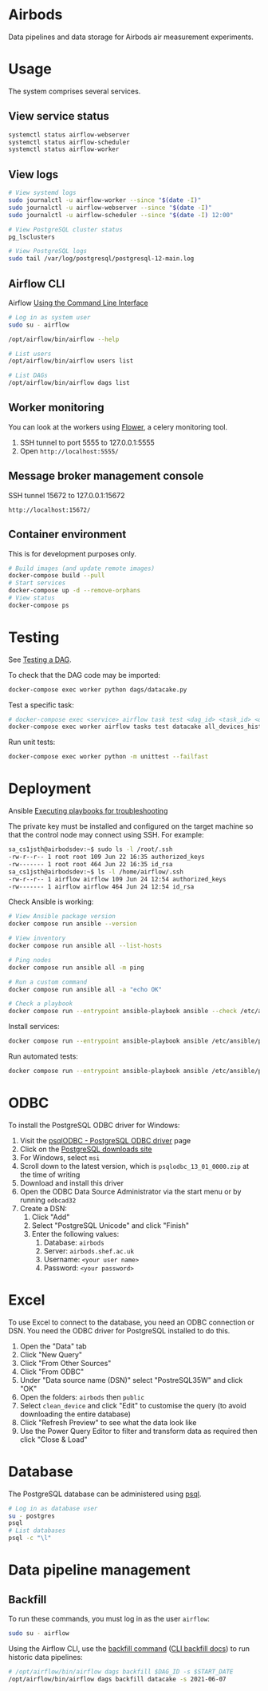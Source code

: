 # Airbods

Data pipelines and data storage for Airbods air measurement experiments.

# Usage

The system comprises several services.

## View service status

```bash
systemctl status airflow-webserver
systemctl status airflow-scheduler
systemctl status airflow-worker
```

## View logs

```bash
# View systemd logs
sudo journalctl -u airflow-worker --since "$(date -I)"
sudo journalctl -u airflow-webserver --since "$(date -I)"
sudo journalctl -u airflow-scheduler --since "$(date -I) 12:00"

# View PostgreSQL cluster status
pg_lsclusters

# View PostgreSQL logs
sudo tail /var/log/postgresql/postgresql-12-main.log
```

## Airflow CLI

Airflow [Using the Command Line Interface](http://airflow.apache.org/docs/apache-airflow/stable/usage-cli.html#)

```bash
# Log in as system user
sudo su - airflow

/opt/airflow/bin/airflow --help

# List users
/opt/airflow/bin/airflow users list

# List DAGs
/opt/airflow/bin/airflow dags list
```

## Worker monitoring

You can look at the workers using [Flower](https://flower.readthedocs.io/en/latest/), a celery monitoring tool.

1. SSH tunnel to port 5555 to 127.0.0.1:5555
2. Open `http://localhost:5555/`

## Message broker management console

SSH tunnel 15672 to 127.0.0.1:15672

```
http://localhost:15672/
```

## Container environment

This is for development purposes only.

```bash
# Build images (and update remote images)
docker-compose build --pull
# Start services
docker-compose up -d --remove-orphans
# View status
docker-compose ps
```

# Testing

See [Testing a DAG](https://airflow.apache.org/docs/apache-airflow/stable/best-practices.html#testing-a-dag).

To check that the DAG code may be imported:

```bash
docker-compose exec worker python dags/datacake.py
```

Test a specific task:

```bash
# docker-compose exec <service> airflow task test <dag_id> <task_id> <date>
docker-compose exec worker airflow tasks test datacake all_devices_history 2021-06-01
```

Run unit tests:

```bash
docker-compose exec worker python -m unittest --failfast
```

# Deployment

Ansible [Executing playbooks for troubleshooting](https://docs.ansible.com/ansible/latest/user_guide/playbooks_startnstep.html)

The private key must be installed and configured on the target machine so that the control node may connect using SSH. For example:

```bash
sa_cs1jsth@airbodsdev:~$ sudo ls -l /root/.ssh
-rw-r--r-- 1 root root 109 Jun 22 16:35 authorized_keys
-rw------- 1 root root 464 Jun 22 16:35 id_rsa
sa_cs1jsth@airbodsdev:~$ ls -l /home/airflow/.ssh
-rw-r--r-- 1 airflow airflow 109 Jun 24 12:54 authorized_keys
-rw------- 1 airflow airflow 464 Jun 24 12:54 id_rsa
```

Check Ansible is working:

```bash
# View Ansible package version
docker compose run ansible --version

# View inventory
docker compose run ansible all --list-hosts

# Ping nodes
docker compose run ansible all -m ping

# Run a custom command
docker compose run ansible all -a "echo OK"

# Check a playbook
docker compose run --entrypoint ansible-playbook ansible --check /etc/ansible/playbooks/test.yaml
```

Install services:

```bash
docker compose run --entrypoint ansible-playbook ansible /etc/ansible/playbooks/airbods.yaml
```

Run automated tests:

```bash
docker compose run --entrypoint ansible-playbook ansible /etc/ansible/playbooks/test.yaml
```

# ODBC

To install the PostgreSQL ODBC driver for Windows:

1. Visit the [psqlODBC - PostgreSQL ODBC driver](https://odbc.postgresql.org/) page
2. Click on the [PostgreSQL downloads site](http://www.postgresql.org/ftp/odbc/versions/)
3. For Windows, select `msi`
4. Scroll down to the latest version, which is `psqlodbc_13_01_0000.zip` at the time of writing
5. Download and install this driver
6. Open the ODBC Data Source Administrator via the start menu or by running `odbcad32`
7. Create a DSN:
   1. Click "Add"
   2. Select "PostgreSQL Unicode" and click "Finish"
   3. Enter the following values:
      1. Database: `airbods`
      2. Server: `airbods.shef.ac.uk`
      3. Username: `<your user name>`
      4. Password: `<your password>`

# Excel

To use Excel to connect to the database, you need an ODBC connection or DSN. You need the ODBC driver for PostgreSQL installed to do this.

1. Open the "Data" tab
2. Click "New Query"
3. Click "From Other Sources"
4. Click "From ODBC"
5. Under "Data source name (DSN)" select "PostreSQL35W" and click "OK"
6. Open the folders: `airbods` then `public` 
7. Select `clean_device` and click "Edit" to customise the query (to avoid downloading the entire database)
8. Click "Refresh Preview" to see what the data look like
9. Use the Power Query Editor to filter and transform data as required then click "Close & Load"

# Database

The PostgreSQL database can be administered using [psql](https://www.postgresql.org/docs/13/app-psql.html).

```bash
# Log in as database user
su - postgres
psql
# List databases
psql -c "\l"
```

# Data pipeline management

## Backfill

To run these commands, you must log in as the user `airflow`:

```bash
sudo su - airflow
```

Using the Airflow CLI, use the [backfill command](https://airflow.apache.org/docs/apache-airflow/stable/dag-run.html#backfill) ([CLI backfill docs](https://airflow.apache.org/docs/apache-airflow/stable/cli-and-env-variables-ref.html#backfill)) to run historic data pipelines:

```bash
# /opt/airflow/bin/airflow dags backfill $DAG_ID -s $START_DATE
/opt/airflow/bin/airflow dags backfill datacake -s 2021-06-07
```

